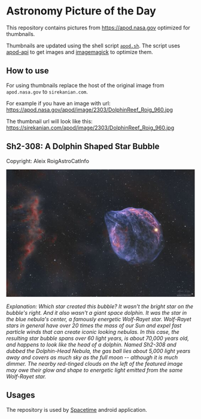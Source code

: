 # Astronomy Picture of the Day

This repository contains pictures from https://apod.nasa.gov optimized for thumbnails.

Thumbnails are updated using the shell script [`apod.sh`](apod.sh). The script
uses [apod-api](https://github.com/nasa/apod-api) to get images and [imagemagick](https://imagemagick.org) to
optimize them.

## How to use

For using thumbnails replace the host of the original image from `apod.nasa.gov` to `sirekanian.com`.

For example if you have an image with url:<br>
https://apod.nasa.gov/apod/image/2303/DolphinReef_Roig_960.jpg

The thumbnail url will look like this:<br>
https://sirekanian.com/apod/image/2303/DolphinReef_Roig_960.jpg

## Sh2-308: A Dolphin Shaped Star Bubble

Copyright: Aleix RoigAstroCatInfo

[![the picture of the day][1]][2]

_Explanation: Which star created this bubble? It wasn't the bright star on the bubble's right. And it also wasn't a giant space dolphin. It was the star in the blue nebula's center, a famously energetic Wolf-Rayet star. Wolf-Rayet stars in general have over 20 times the mass of our Sun and expel fast particle winds that can create iconic looking nebulas. In this case, the resulting star bubble spans over 60 light years, is about 70,000 years old, and happens to look like the head of a dolphin.  Named Sh2-308 and dubbed the Dolphin-Head Nebula, the gas ball lies about 5,000 light years away and covers as much sky as the full moon -- although it is much dimmer. The nearby red-tinged clouds on the left of the featured image may owe their glow and shape to energetic light emitted from the same Wolf-Rayet star._

## Usages

The repository is used by [Spacetime][3] android application.

[1]: image/2303/DolphinReef_Roig_960.jpg

[2]: https://apod.nasa.gov/apod/image/2303/DolphinReef_Roig_960.jpg

[3]: https://github.com/sirekanian/spacetime

